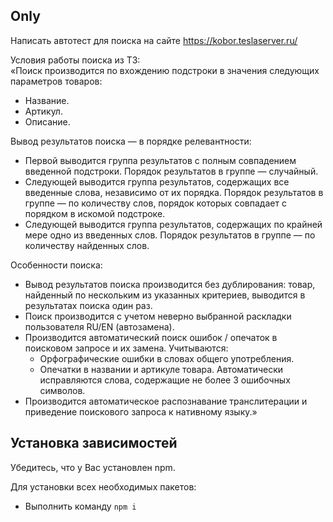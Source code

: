 ## Only
Написать автотест для поиска на сайте https://kobor.teslaserver.ru/

Условия работы поиска из ТЗ:\
«Поиск производится по вхождению подстроки в значения следующих параметров товаров:
- Название.
- Артикул.
- Описание.

Вывод результатов поиска — в порядке релевантности:
- Первой выводится группа результатов с полным совпадением введенной подстроки. Порядок результатов в группе — случайный.
- Следующей выводится группа результатов, содержащих все введенные слова, независимо от их порядка. Порядок результатов в группе — по количеству слов, порядок которых совпадает с порядком в искомой подстроке.
- Следующей выводится группа результатов, содержащих по крайней мере одно из введенных слов.
Порядок результатов в группе — по количеству найденных слов.

Особенности поиска:
- Вывод результатов поиска производится без дублирования: товар, найденный по нескольким из указанных критериев, выводится в результатах поиска один раз.
- Поиск производится с учетом неверно выбранной раскладки пользователя RU/EN (автозамена).
- Производится автоматический поиск ошибок / опечаток в поисковом запросе и их замена. Учитываются:
  - Орфографические ошибки в словах общего употребления.
  - Опечатки в названии и артикуле товара. Автоматически исправляются слова, содержащие не более 3 ошибочных символов.
- Производится автоматическое распознавание транслитерации и приведение поискового запроса к нативному языку.» 

## Установка зависимостей
Убедитесь, что у Вас установлен npm. 

Для установки всех необходимых пакетов:
 * Выполнить команду `npm i`
